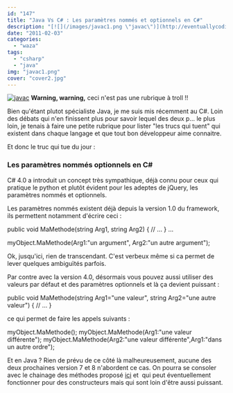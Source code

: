```yaml
---
id: "147"
title: "Java Vs C# : Les paramètres nommés et optionnels en C#"
description: "[![](/images/javac1.png \"javac\")](http://eventuallycoding.com/wp-content/uploads/2011/05/javac1.png) **Warning, warning,** ceci n'est pas une rubrique..."
date: "2011-02-03"
categories: 
  - "waza"
tags: 
  - "csharp"
  - "java"
img: "javac1.png"
cover: "cover2.jpg"
---
```


[![](/images/javac1.png "javac")](http://eventuallycoding.com/wp-content/uploads/2011/05/javac1.png) **Warning, warning,** ceci n'est pas une rubrique à troll !!

Bien qu'étant plutot spécialiste Java, je me suis mis récemment au C#. Loin des débats qui n'en finissent plus pour savoir lequel des deux p... le plus loin, je tenais à faire une petite rubrique pour lister "les trucs qui tuent" qui existent dans chaque langage et que tout bon développeur aime connaitre.

Et donc le truc qui tue du jour :

### Les paramètres nommés optionnels en C#

C# 4.0 a introduit un concept très sympathique, déjà connu pour ceux qui pratique le python et plutôt évident pour les adeptes de jQuery, les paramètres nommés et optionnels.

Les paramètres nommés existent déjà depuis la version 1.0 du framework, ils permettent notamment d'écrire ceci :

public void MaMethode(string Arg1, string Arg2)
{
    // ...
}
...

myObject.MaMethode(Arg1:"un argument", Arg2:"un autre argument");

Ok, jusqu'ici, rien de transcendant. C'est verbeux même si ca permet de lever quelques ambiguïtés parfois.

Par contre avec la version 4.0, désormais vous pouvez aussi utiliser des valeurs par défaut et des paramètres optionnels et là ça devient puissant :

public void MaMethode(string Arg1="une valeur", string Arg2="une autre valeur")
{
    // ...
}

ce qui permet de faire les appels suivants :

myObject.MaMethode();
myObject.MaMethode(Arg1:"une valeur différente");
myObject.MaMethode(Arg2:"une valeur différente",Arg1:"dans un autre ordre");

Et en Java ? Rien de prévu de ce côté là malheureusement, aucune des deux prochaines version 7 et 8 n'abordent ce cas. On pourra se consoler avec le chainage des méthodes proposé [ici](http://gfx.developpez.com/tutoriel/java/constructeur-fabrique/) et  qui peut éventuellement fonctionner pour des constructeurs mais qui sont loin d'être aussi puissant.
